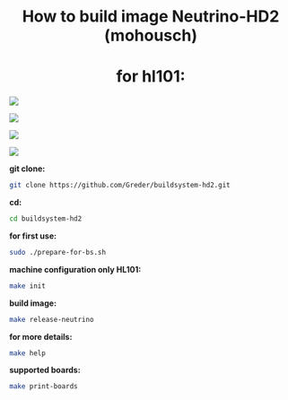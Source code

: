 <h1 align="center">How to build image Neutrino-HD2 (mohousch)</h1>
<h1 align="center">for hl101:</h1>

![](https://github.com/mohousch/neutrinohd2/blob/master/nhd2-exp/doc/resources/mainmenu.png)

![](https://github.com/mohousch/neutrinohd2/blob/master/nhd2-exp/doc/resources/channellist.png)

![](https://github.com/mohousch/neutrinohd2/blob/master/nhd2-exp/doc/resources/infoviewer.bmp)

![](https://github.com/mohousch/neutrinohd2/blob/master/nhd2-exp/doc/resources/metrixhd.png)

**git clone:**
```bash
git clone https://github.com/Greder/buildsystem-hd2.git
```
**cd:**
```bash
cd buildsystem-hd2
```
**for first use:**
```bash
sudo ./prepare-for-bs.sh
```
**machine configuration only HL101:**
```bash
make init
```
**build image:**
```bash
make release-neutrino
```

**for more details:**
```bash
make help
```

**supported boards:**
```bash
make print-boards
```
